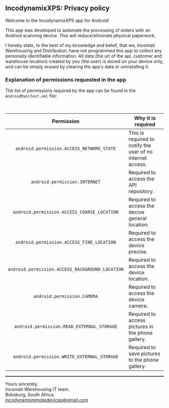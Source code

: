 ## IncodynamixXPS: Privacy policy

Welcome to the IncodynamixXPS app for Android!

This app was developed to automate the processing of orders with an Andriod scanning device. This will reduce/eliminate physical paperwork.

I hereby state, to the best of my knowledge and belief, that we, Incomati Warehousing and Distribution, have not programmed this app to collect any personally identifiable information. All data (the url of the api, customer and warehouse location) created by you (the user) is stored on your device only, and can be simply erased by clearing the app's data or uninstalling it.

### Explanation of permissions requested in the app

The list of permissions required by the app can be found in the `AndroidManifest.xml` file:

<br/>

| Permission | Why it is required |
| :---: | --- |
| `android.permission.ACCESS_NETWORK_STATE` | This is required to notify the user of no internet access. |
| `android.permission.INTERNET` | Required to access the API repository. |
| `android.permission.ACCESS_COARSE_LOCATION` | Required to access the decive general location. |
| `android.permission.ACCESS_FINE_LOCATION` | Required to access the device precise. |
| `android.permission.ACCESS_BACKGROUND_LOCATION` | Required to access the device location. |
| `android.permission.CAMERA` | Required to access the device camera. |
| `android.permission.READ_EXTERNAL_STORAGE` | Required to access pictures in the phone gallery. |
| `android.permission.WRITE_EXTERNAL_STORAGE` | Required to save pictures to the phone gallery. |

 <hr style="border:1px solid gray">


Yours sincerely,  
Incomati Warehousing IT team.  
Boksburg, South Africa.  
incodynamixremotedevices@gmail.com
